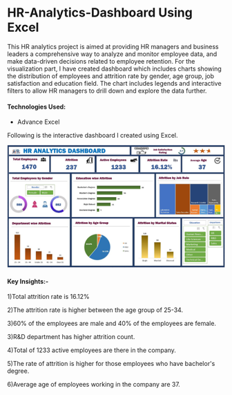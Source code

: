# HR-Analytics-Dashboard Using Excel
This HR analytics project is aimed at providing HR managers and business leaders a comprehensive way to analyze and monitor employee data, and make data-driven decisions related to employee retention.
For the visualization part, I have created dashboard which includes charts showing the distribution of employees and attrition rate by gender, age group, job satisfaction and education field. The chart includes legends and interactive filters to allow HR managers to drill down and explore the data further.

#### Technologies Used:  
* Advance Excel 

Following is the interactive dashboard I created using Excel.

![HR Analytics Dashboard](https://github.com/smita-deshmane/HR-Analytics-Dashboard/blob/main/HR%20analytics%20Dashboard.JPG)

#### Key Insights:-

1)Total attrition rate is 16.12%

2)The attrition rate is higher between the age group of 25-34.

3)60% of the employees are male and 40% of the employees are female.

3)R&D department has higher attrition count.

4)Total of 1233 active employees are there in the company.

5)The rate of attrition is higher for those employees who have bachelor's degree.

6)Average age of employees working in the company are 37.




